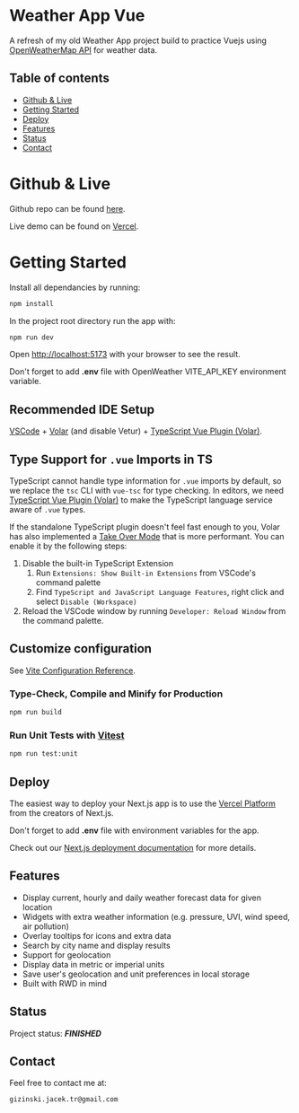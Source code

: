 # Weather App Vue

A refresh of my old Weather App project build to practice Vuejs using [OpenWeatherMap API](https://openweathermap.org/api) for weather data.

## Table of contents

- [Github & Live](#github--live)
- [Getting Started](#getting-started)
- [Deploy](#deploy)
- [Features](#features)
- [Status](#status)
- [Contact](#contact)

# Github & Live

Github repo can be found [here](https://github.com/gizinski-jacek/weather-app-vue).

Live demo can be found on [Vercel](https://vercel.com/jacektrgvercel/weather-app-vue).

# Getting Started

Install all dependancies by running:

```bash
npm install
```

In the project root directory run the app with:

```bash
npm run dev
```

Open [http://localhost:5173](http://localhost:5173) with your browser to see the result.

Don't forget to add **.env** file with OpenWeather VITE_API_KEY environment variable.

## Recommended IDE Setup

[VSCode](https://code.visualstudio.com/) + [Volar](https://marketplace.visualstudio.com/items?itemName=Vue.volar) (and disable Vetur) + [TypeScript Vue Plugin (Volar)](https://marketplace.visualstudio.com/items?itemName=Vue.vscode-typescript-vue-plugin).

## Type Support for `.vue` Imports in TS

TypeScript cannot handle type information for `.vue` imports by default, so we replace the `tsc` CLI with `vue-tsc` for type checking. In editors, we need [TypeScript Vue Plugin (Volar)](https://marketplace.visualstudio.com/items?itemName=Vue.vscode-typescript-vue-plugin) to make the TypeScript language service aware of `.vue` types.

If the standalone TypeScript plugin doesn't feel fast enough to you, Volar has also implemented a [Take Over Mode](https://github.com/johnsoncodehk/volar/discussions/471#discussioncomment-1361669) that is more performant. You can enable it by the following steps:

1. Disable the built-in TypeScript Extension
   1. Run `Extensions: Show Built-in Extensions` from VSCode's command palette
   2. Find `TypeScript and JavaScript Language Features`, right click and select `Disable (Workspace)`
2. Reload the VSCode window by running `Developer: Reload Window` from the command palette.

## Customize configuration

See [Vite Configuration Reference](https://vitejs.dev/config/).

### Type-Check, Compile and Minify for Production

```sh
npm run build
```

### Run Unit Tests with [Vitest](https://vitest.dev/)

```sh
npm run test:unit
```

## Deploy

The easiest way to deploy your Next.js app is to use the [Vercel Platform](https://vercel.com/new?utm_medium=default-template&filter=next.js&utm_source=create-next-app&utm_campaign=create-next-app-readme) from the creators of Next.js.

Don't forget to add **.env** file with environment variables for the app.

Check out our [Next.js deployment documentation](https://nextjs.org/docs/deployment) for more details.

## Features

- Display current, hourly and daily weather forecast data for given location
- Widgets with extra weather information (e.g. pressure, UVI, wind speed, air pollution)
- Overlay tooltips for icons and extra data
- Search by city name and display results
- Support for geolocation
- Display data in metric or imperial units
- Save user's geolocation and unit preferences in local storage
- Built with RWD in mind

## Status

Project status: **_FINISHED_**

## Contact

Feel free to contact me at:

```
gizinski.jacek.tr@gmail.com
```
